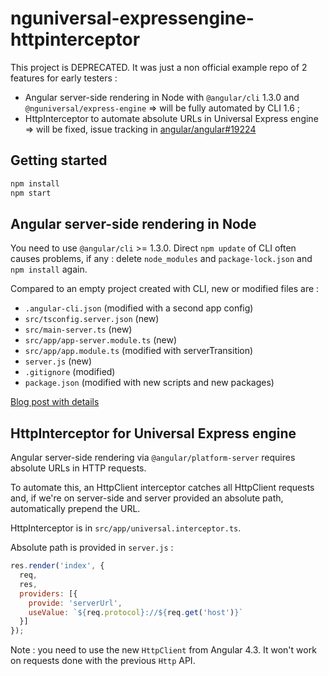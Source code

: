 # nguniversal-expressengine-httpinterceptor

This project is DEPRECATED. It was just a non official example repo of 2 features for early testers :
- Angular server-side rendering in Node with `@angular/cli` 1.3.0 and `@nguniversal/express-engine` => will be fully automated by CLI 1.6 ;
- HttpInterceptor to automate absolute URLs in Universal Express engine => will be fixed, issue tracking in [angular/angular#19224](https://github.com/angular/angular/issues/19224)

## Getting started

```bash
npm install
npm start
```

## Angular server-side rendering in Node

You need to use `@angular/cli` >= 1.3.0. Direct `npm update` of CLI often causes problems, if any : delete `node_modules` and `package-lock.json` and `npm install` again.

Compared to an empty project created with CLI, new or modified files are :

- `.angular-cli.json` (modified with a second app config)
- `src/tsconfig.server.json` (new)
- `src/main-server.ts` (new)
- `src/app/app-server.module.ts` (new)
- `src/app/app.module.ts` (modified with serverTransition)
- `server.js` (new)
- `.gitignore` (modified)
- `package.json` (modified with new scripts and new packages)

[Blog post with details](https://medium.com/@cyrilletuzi/angular-server-side-rendering-in-node-with-express-universal-engine-dce21933ddce)

## HttpInterceptor for Universal Express engine

Angular server-side rendering via `@angular/platform-server` requires absolute URLs in HTTP requests.

To automate this, an HttpClient interceptor catches all HttpClient requests and, if we're on server-side and server provided an absolute path, automatically prepend the URL.

HttpInterceptor is in `src/app/universal.interceptor.ts`.

Absolute path is provided in `server.js` :

```js
res.render('index', {
  req,
  res,
  providers: [{
    provide: 'serverUrl',
    useValue: `${req.protocol}://${req.get('host')}`
  }]
});
```

Note : you need to use the new `HttpClient` from Angular 4.3. It won't work on requests done with the previous `Http` API.

